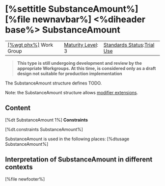 \[%settitle SubstanceAmount%\]
\[%file newnavbar%\]
&lt;%diheader base%&gt;
SubstanceAmount
===============

|                                              |                                             |                                                                                      |
|----------------------------------------------|---------------------------------------------|--------------------------------------------------------------------------------------|
| [\[%wgt phx%\]](%5B%wg%20phx%%5D) Work Group | [Maturity Level](versions.html#maturity): 3 | [Standards Status](versions.html#std-process):[Trial Use](versions.html#std-process) |

> <span id="dstu"></span> **This type is still undergoing development and review by the appropriate Workgroups. At this time, is considered only as a draft design not suitable for production implementation**

The SubstanceAmount structure defines TODO.

Note: the SubstanceAmount structure allows [modifier extensions](extensibility.html#modifier).

<span id="definition"></span>
Content
-------

\[%dt SubstanceAmount 1%\]
**Constraints**

\[%dt.constraints SubstanceAmount%\]

SubstanceAmount is used in the following places: \[%dtusage SubstanceAmount%\]

<span id="interpretation"></span>
Interpretation of SubstanceAmount in different contexts
-------------------------------------------------------

\[%file newfooter%\]

